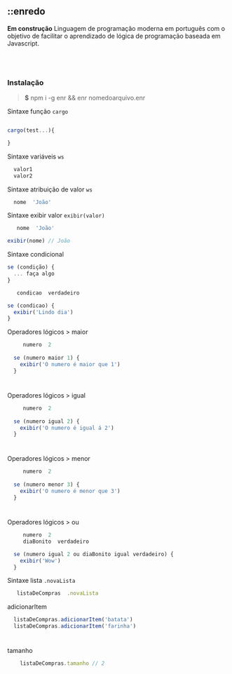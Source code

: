 ## ::enredo 

**Em construção**  Linguagem de programação moderna em português com o objetivo de facilitar o aprendizado de lógica de programação baseada em Javascript.

<br>
<br>

### Instalação

> **$** npm i -g enr && enr nomedoarquivo.enr  

Sintaxe função `cargo`  
```javascript

cargo(test...){

}
```

Sintaxe variáveis `ws`  
```javascript
  valor1
  valor2
```

Sintaxe atribuição de valor `ws`  
```javascript
  nome  'João'
```

Sintaxe exibir valor `exibir(valor)`  
```javascript
   nome  'João'

exibir(nome) // João
```

Sintaxe condicional
```javascript
se (condição) {
  ... faça algo
}
```
```javascript
   condicao  verdadeiro

se (condicao) {
  exibir('Lindo dia')
}
```

Operadores lógicos > maior

```javascript
     numero  2
  
  se (numero maior 1) {
    exibir('O numero é maior que 1')
  }

```
#

Operadores lógicos > igual

```javascript
     numero  2
  
  se (numero igual 2) {
    exibir('O numero é igual á 2')
  }
```

#

Operadores lógicos > menor

```javascript
     numero  2
  
  se (numero menor 3) {
    exibir('O numero é menor que 3')
  }
  ```
#

Operadores lógicos > ou

```javascript
     numero  2
     diaBonito  verdadeiro

  se (numero igual 2 ou diaBonito igual verdadeiro) {
    exibir('Wow')
  }
  ```

Sintaxe lista `.novaLista`  
```javascript
   listaDeCompras  .novaLista
```

adicionarItem

  ```javascript
    listaDeCompras.adicionarItem('batata')
    listaDeCompras.adicionarItem('farinha')
  ```

#

tamanho

```javascript
    listaDeCompras.tamanho // 2
  ```
